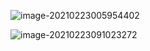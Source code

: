 ![image-20210223005954402](https://i.loli.net/2021/02/23/ZyTVwjBed43M8vr.png)

![image-20210223091023272](https://i.loli.net/2021/02/23/TtDNgYPVJlsA8IX.png)

